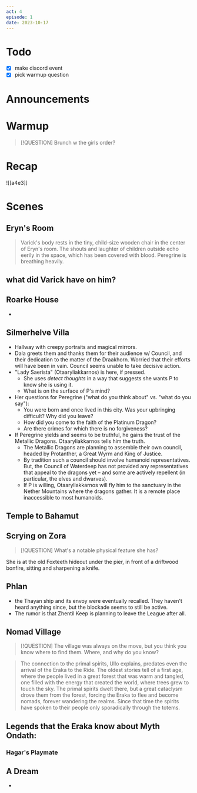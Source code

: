 ```yaml
---
act: 4
episode: 1
date: 2023-10-17
---
```

# Todo
- [x] make discord event
- [x] pick warmup question
# Announcements
# Warmup
> [!QUESTION] Brunch w the girls order?
# Recap
![[a4e3]]
# Scenes
## Eryn's Room
> Varick's body rests in the tiny, child-size wooden chair in the center of Eryn's room. The shouts and laughter of children outside echo eerily in the space, which has been covered with blood. Peregrine is breathing heavily.

what did Varick have on him?
- 

## Roarke House
- 
## Silmerhelve Villa
- Hallway with creepy portraits and magical mirrors.
- Dala greets them and thanks them for their audience w/ Council, and their dedication to the matter of the Draakhorn. Worried that their efforts will have been in vain. Council seems unable to take decisive action.
- "Lady Saerista" (Otaaryliakkarnos) is here, if pressed.
	- She uses _detect thoughts_ in a way that suggests she wants P to know she is using it.
	- What is on the surface of P's mind?
- Her questions for Peregrine ("what do you think about" vs. "what do you say"):
	- You were born and once lived in this city. Was your upbringing difficult? Why did you leave?
	- How did you come to the faith of the Platinum Dragon?
	- Are there crimes for which there is no forgiveness?
- If Peregrine yields and seems to be truthful, he gains the trust of the Metallic Dragons. Otaaryliakkarnos tells him the truth.
	- The Metallic Dragons are planning to assemble their own council, headed by Protanther, a Great Wyrm and King of Justice.
	- By tradition such a council should involve humanoid representatives. But, the Council of Waterdeep has not provided any representatives that appeal to the dragons yet – and some are actively repellent (in particular, the elves and dwarves).
	- If P is willing, Otaaryliakkarnos will fly him to the sanctuary in the Nether Mountains where the dragons gather. It is a remote place inaccessible to most humanoids.
## Temple to Bahamut

## Scrying on Zora
> [!QUESTION] What's a notable physical feature she has?

She is at the old Foxteeth hideout under the pier, in front of a driftwood bonfire, sitting and sharpening a knife.
## Phlan
- the Thayan ship and its envoy were eventually recalled. They haven't heard anything since, but the blockade seems to still be active.
- The rumor is that Zhentil Keep is planning to leave the League after all.
## Nomad Village
> [!QUESTION] The village was always on the move, but you think you know where to find them. Where, and why do you know?

> The connection to the primal spirits, Ullo explains, predates even the arrival of the Eraka to the Ride. The oldest stories tell of a first age, where the people lived in a great forest that was warm and tangled, one filled with the energy that created the world, where trees grew to touch the sky. The primal spirits dwelt there, but a great cataclysm drove them from the forest, forcing the Eraka to flee and become nomads, forever wandering the realms. Since that time the spirits have spoken to their people only sporadically through the totems.

Legends that the Eraka know about Myth Ondath:
- 

### Hagar's Playmate

## A Dream
- 